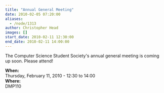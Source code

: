 ```yaml
---
title: "Annual General Meeting"
date: 2010-02-05 07:20:00
aliases:
  - /node/1313
author: Christopher Head
images: []
start_date: 2010-02-11 12:30:00
end_date: 2010-02-11 14:00:00
---
```


The Computer Science Student Society's annual general meeting is coming up soon. Please attend!

**When:** \
Thursday, February 11, 2010 - 12:30 to 14:00 \
**Where:** \
DMP110
